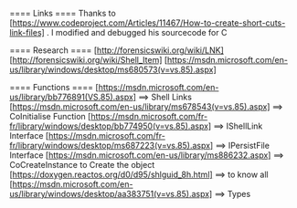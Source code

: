 
==== Links ====
Thanks to [https://www.codeproject.com/Articles/11467/How-to-create-short-cuts-link-files] . I modified and debugged his sourcecode for C

==== Research ====
[http://forensicswiki.org/wiki/LNK]
[http://forensicswiki.org/wiki/Shell_Item]
[https://msdn.microsoft.com/en-us/library/windows/desktop/ms680573(v=vs.85).aspx]

==== Functions ====
[https://msdn.microsoft.com/en-us/library/bb776891(VS.85).aspx] ==> Shell Links
[https://msdn.microsoft.com/en-us/library/ms678543(v=vs.85).aspx] ==> CoInitialise Function
[https://msdn.microsoft.com/fr-fr/library/windows/desktop/bb774950(v=vs.85).aspx] ==> IShellLink Interface
[https://msdn.microsoft.com/fr-fr/library/windows/desktop/ms687223(v=vs.85).aspx] ==> IPersistFile Interface
[https://msdn.microsoft.com/en-us/library/ms886232.aspx] ==> CoCreateInstance to Create the object
[https://doxygen.reactos.org/d0/d95/shlguid_8h.html] ==> to know all
[https://msdn.microsoft.com/en-us/library/windows/desktop/aa383751(v=vs.85).aspx] ==> Types



